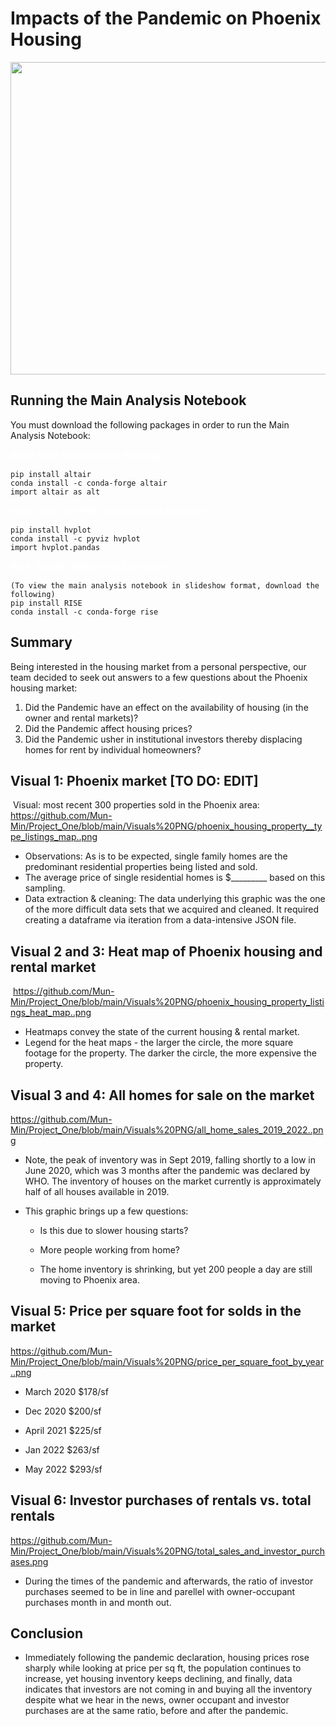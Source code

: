 # Impacts of the Pandemic on Phoenix Housing

<img align="middle" width="900" height="500" src="https://api.time.com/wp-content/uploads/2022/04/GettyImages-1292752655.jpg?quality=85&w=1200&h=628&crop=1">

## Running the Main Analysis Notebook 
You must download the following packages in order to run the Main Analysis Notebook: 

<span style="color:white;font-weight:100;font-size:15px">
    <b>Altair Data Visualization Package:</b>
</span>

    pip install altair 
    conda install -c conda-forge altair
    import altair as alt 

<span style="color:white;font-weight:100;font-size:15px">
    <b>Holo Views (hvPlot) Visualization Package:</b>
</span>

    pip install hvplot
    conda install -c pyviz hvplot
    import hvplot.pandas 

<span style="color:white;font-weight:100;font-size:15px">
    <b>RISE Jupyter Slideshow Extension:</b>
</span>

    (To view the main analysis notebook in slideshow format, download the following)
    pip install RISE
    conda install -c conda-forge rise

## Summary
Being interested in the housing market from a personal perspective, our team decided to seek out answers to a few questions about the Phoenix housing market:
​
1.  Did the Pandemic have an effect on the availability of housing (in the owner and rental markets)?
2.  Did the Pandemic affect housing prices?
3.  Did the Pandemic usher in institutional investors thereby displacing homes for rent by individual homeowners?
​
## Visual 1:  Phoenix market [TO DO: EDIT]
​
Visual:  most recent 300 properties sold in the Phoenix area:
https://github.com/Mun-Min/Project_One/blob/main/Visuals%20PNG/phoenix_housing_property__type_listings_map..png
​
- Observations:  As is to be expected, single family homes are the predominant residential properties being listed and sold.
- The average price of single residential homes is $_________ based on this sampling.
- Data extraction & cleaning:  The data underlying this graphic was the one of the more difficult data sets that we acquired and cleaned.  It required creating a dataframe via iteration from a data-intensive JSON file.
​
## Visual 2 and 3:  Heat map of Phoenix housing and rental market 
​
https://github.com/Mun-Min/Project_One/blob/main/Visuals%20PNG/phoenix_housing_property_listings_heat_map..png

- Heatmaps convey the state of the current housing & rental market. 
- Legend for the heat maps - the larger the circle, the more square footage for the property. The darker the circle, the more expensive the property.
​
​
## Visual 3 and 4: All homes for sale on the market
​<https://github.com/Mun-Min/Project_One/blob/main/Visuals%20PNG/all_home_sales_2019_2022..png>

- Note, the peak of inventory was in Sept 2019, falling shortly to a low in June 2020, which was 3 months after the pandemic was declared by WHO.  The inventory of houses on the market currently is approximately half of all houses available in 2019.


- This graphic brings up a few questions:

    - Is this due to slower housing starts?

    - More people working from home?

    - The home inventory is shrinking, but yet 200 people a day are still moving to Phoenix area.

## Visual 5: Price per square foot for solds in the market 
https://github.com/Mun-Min/Project_One/blob/main/Visuals%20PNG/price_per_square_foot_by_year..png

- March 2020 $178/sf

- Dec 2020 $200/sf

- April 2021 $225/sf

- Jan 2022 $263/sf

- May 2022 $293/sf
​
## Visual 6:  Investor purchases of rentals vs. total rentals
​<https://github.com/Mun-Min/Project_One/blob/main/Visuals%20PNG/total_sales_and_investor_purchases.png>

- During the times of the pandemic and afterwards, the ratio of investor purchases seemed to be in line and parellel with owner-occupant purchases month in and month out.

## Conclusion
- Immediately following the pandemic declaration, housing prices rose sharply while looking at price per sq ft, the population continues to increase, yet housing inventory keeps declining, and finally, data indicates that investors are not coming in and buying all the inventory despite what we hear in the news, owner occupant and investor purchases are at the same ratio, before and after the pandemic.